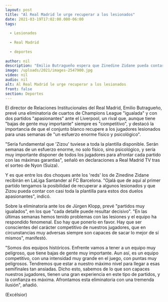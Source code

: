 ```yaml
---
layout: post
title: "Al Real Madrid le urge recuperar a los lesionados"
date: 2021-03-19T17:02:00.000-06:00
tags:
  
  - Lesionados
  
  - Real Madrid
  
  - deportes
  
author: nil
description: "Emilio Butragueño espera que Zinedine Zidane pueda contar con toda la plantilla para los duelos ante el Liverpool y el Barcelona"
image: /uploads/2021/images-2547900.jpg
video: nil
audio: nil
alt: Al Real Madrid le urge recuperar a los lesionados
front: false
section: Deportes
---
```


El director de Relaciones Institucionales del Real Madrid, Emilio Butragueño, prevé una eliminatoria de cuartos de Champions League "igualada" y con dos partidos "apasionantes" ante el Liverpool, un rival que, aunque tiene "bajas de gente muy importante" siempre es "competitivo", y destacó la importancia de que el conjunto blanco recupere a los jugadores lesionados para unas semanas de "un esfuerzo enorme físico y psicológico".

"Sería fundamental que 'Zizou' tuviese a toda la plantilla disponible. Serán semanas de un esfuerzo enorme, no solo físico, sino psicológico, y sería muy importante disponer de todos los jugadores para afrontar cada partido con las máximas garantías", señaló en declaraciones a Real Madrid TV tras el sorteo de Nyon (Suiza).

Y es que entre los dos choques ante los 'reds' los de Zinedine Zidane recibirán en LaLiga Santander al FC Barcelona. "Ojalá que de aquí al primer partido tengamos la posibilidad de recuperar a algunos lesionados y que Zizou pueda contar con casi toda la plantilla para estos dos duelos apasionantes", indicó.

Sobre la eliminatoria ante los de Jürgen Klopp, prevé "partidos muy igualados", en los que "cada detalle puede resultar decisivo". "En las últimas semanas hemos tenido problemas con las lesiones y el equipo ha respondido fenomenal. Eso hay que ponerlo en favor. Hay que ser conscientes del carácter competitivo de nuestros jugadores, que en circunstancias muy adversas siempre son capaces de sacar lo mejor de sí mismos", manifestó.

"Somos dos equipos históricos. Enfrente vamos a tener a un equipo muy peligroso, que tiene bajas de gente muy importante. Aun así, es un equipo competitivo, con una intensidad muy grande en el juego, con puntas muy peligrosos. Tendremos que estar a nuestro máximo nivel para llegar a esas semifinales tan ansiadas. Dicho esto, sabemos de lo que son capaces nuestros jugadores, tienen una gran experiencia en este tipo de partidos, y la confianza es máxima. Afrontamos esta eliminatoria con una tremenda ilusión", añadió.

(Excélsior)